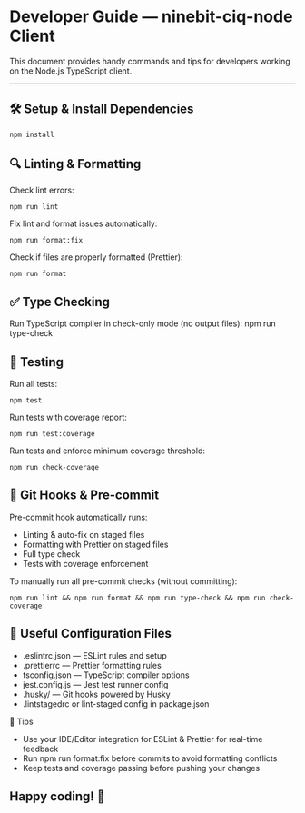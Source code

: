 # Developer Guide — ninebit-ciq-node Client

This document provides handy commands and tips for developers working on the Node.js TypeScript client.

---

## 🛠️ Setup & Install Dependencies

```bash
npm install
```

## 🔍 Linting & Formatting

Check lint errors:

```
npm run lint

```

Fix lint and format issues automatically:

```
npm run format:fix
```

Check if files are properly formatted (Prettier):

```
npm run format
```

## ✅ Type Checking

Run TypeScript compiler in check-only mode (no output files):
npm run type-check

## 🧪 Testing

Run all tests:

```
npm test
```

Run tests with coverage report:

```
npm run test:coverage
```

Run tests and enforce minimum coverage threshold:

```
npm run check-coverage
```

## 🔄 Git Hooks & Pre-commit

Pre-commit hook automatically runs:

- Linting & auto-fix on staged files
- Formatting with Prettier on staged files
- Full type check
- Tests with coverage enforcement

To manually run all pre-commit checks (without committing):

```
npm run lint && npm run format && npm run type-check && npm run check-coverage
```

## 📁 Useful Configuration Files

- .eslintrc.json — ESLint rules and setup
- .prettierrc — Prettier formatting rules
- tsconfig.json — TypeScript compiler options
- jest.config.js — Jest test runner config
- .husky/ — Git hooks powered by Husky
- .lintstagedrc or lint-staged config in package.json

🚀 Tips

- Use your IDE/Editor integration for ESLint & Prettier for real-time feedback
- Run npm run format:fix before commits to avoid formatting conflicts
- Keep tests and coverage passing before pushing your changes

## Happy coding! 🚀
